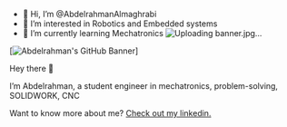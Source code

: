 - 👋 Hi, I’m @AbdelrahmanAlmaghrabi
- 👀 I’m interested in Robotics and Embedded systems
- 🌱 I’m currently learning Mechatronics
![Uploading banner.jpg…]()

[![Abdelrahman's GitHub Banner](banner.jpg)] 

Hey there 👋

I’m Abdelrahman, a student engineer in mechatronics, problem-solving, SOLIDWORK, CNC

Want to know more about me? [Check out my linkedin.](https://www.linkedin.com/in/abdul-rahman-yousef-almaghrabi/)
